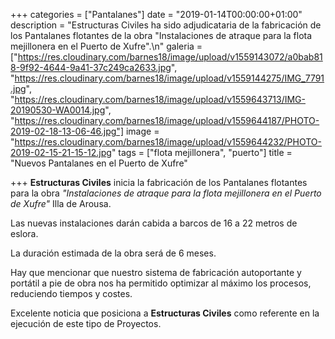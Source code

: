 +++
categories = ["Pantalanes"]
date = "2019-01-14T00:00:00+01:00"
description = "Estructuras Civiles ha sido adjudicataria de la fabricación de los Pantalanes flotantes de la obra \"Instalaciones de atraque para la flota mejillonera en el Puerto de Xufre\".\n"
galeria = ["https://res.cloudinary.com/barnes18/image/upload/v1559143072/a0bab818-9f92-4644-9a41-37c249ca2633.jpg", "https://res.cloudinary.com/barnes18/image/upload/v1559144275/IMG_7791.jpg", "https://res.cloudinary.com/barnes18/image/upload/v1559643713/IMG-20190530-WA0014.jpg", "https://res.cloudinary.com/barnes18/image/upload/v1559644187/PHOTO-2019-02-18-13-06-46.jpg"]
image = "https://res.cloudinary.com/barnes18/image/upload/v1559644232/PHOTO-2019-02-15-21-15-12.jpg"
tags = ["flota mejillonera", "puerto"]
title = "Nuevos Pantalanes en el Puerto de Xufre"

+++
**Estructuras Civiles** inicia la fabricación de los Pantalanes flotantes para la obra _"Instalaciones de atraque para la flota mejillonera en el Puerto de Xufre"_ Illa de Arousa.

Las nuevas instalaciones darán cabida a barcos de 16 a 22 metros de eslora.

La duración estimada de la obra será de 6 meses.

Hay que mencionar que nuestro sistema de fabricación autoportante y portátil a pie de obra nos ha permitido optimizar al máximo los procesos, reduciendo tiempos y costes.

Excelente noticia que posiciona a **Estructuras Civiles** como referente en la ejecución de este tipo de Proyectos.